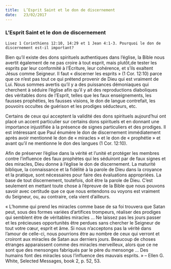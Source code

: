 ```yaml
---
title:  L’Esprit Saint et le don de discernement
date:   23/02/2017
---
```


### L’Esprit Saint et le don de discernement 

`Lisez 1 Corinthiens 12:10, 14:29 et 1 Jean 4:1-3. Pourquoi le don de discernement est-il important?` 

Bien qu’il existe des dons spirituels authentiques dans l’église, la Bible nous avertit également de ne pas croire à tout esprit, mais plutôt,de tester les esprits par leur conformité à l’Écriture, leur cohérence, et s’ils exaltent Jésus comme Seigneur. Il faut « discerner les esprits » (1 Cor. 12:10) parce que ce n’est pas tout ce qui prétend provenir de Dieu qui est vraiment de Lui. Nous sommes avertis qu’il y a des puissances démoniaques qui cherchent à séduire l’église afin qu’il y ait des reproductions diaboliques des véritables dons de l’Esprit, telles que les faux enseignements, les fausses prophéties, les fausses visions, le don de langue contrefait, les pouvoirs occultes de guérison et les prodiges séducteurs, etc. 

Certains de ceux qui acceptent la validité des dons spirituels aujourd’hui ont placé un accent particulier sur certains dons spirituels et en donnant une importance injustifiée à la présence de signes particuliers et des prodiges. Il est intéressant que Paul énumère le don de discernement immédiatement après avoir mentionné le don de « miracles » et le don de « prophétie » et avant qu’il ne mentionne le don des langues (1 Cor. 12:10). 

Afin de préserver l’église dans la vérité et l’unité et protéger les membres contre l’influence des faux prophètes qui les séduiront par de faux signes et des miracles, Dieu donne à l’église le don de discernement. La maturité biblique, la connaissance et la fidélité à la parole de Dieu dans la croyance et la pratique, sont nécessaires pour faire des évaluations appropriées. La base de tout discernement, toutefois, doit être la parole de Dieu. C’est seulement en mettant toute chose à l’épreuve de la Bible que nous pouvons savoir avec certitude que ce que nous entendons ou voyons est vraiment du Seigneur, ou, au contraire, cela vient d’ailleurs. 

« L’homme qui prend les miracles comme base de sa foi trouvera que Satan peut, sous des formes variées d’artifices trompeurs, réaliser des prodiges qui semblent être de véritables miracles … Ne laissez pas les jours passer et les précieuses opportunités être perdues sans chercher le Seigneur de tout votre cœur, esprit et âme. Si nous n’acceptons pas la vérité dans l’amour de celle-ci, nous pourrions être au nombre de ceux qui verront et croiront aux miracles de Satan aux derniers jours. Beaucoup de choses étranges apparaissent comme des miracles merveilleux, alors que ce ne sont que des mensonges fabriqués par le père du mensonge … Des humains font des miracles sous l’influence des mauvais esprits. » – Ellen G. White, Selected Messages, book 2, p. 52, 53. 